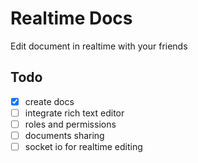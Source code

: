 # Realtime Docs
Edit document in realtime with your friends

## Todo

- [x] create docs
- [ ] integrate rich text editor
- [ ] roles and permissions
- [ ] documents sharing
- [ ] socket io for realtime editing